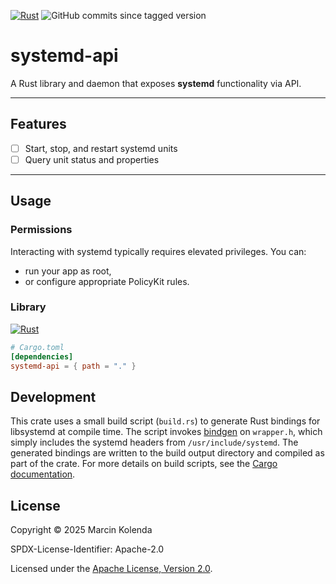 [![Rust](https://github.com/cestrand/systemd-api/actions/workflows/rust.yml/badge.svg?branch=master)](https://github.com/cestrand/systemd-api/actions/workflows/rust.yml)
![GitHub commits since tagged version](https://img.shields.io/github/commits-since/cestrand/systemd-api/0.1.0)

# systemd-api

A Rust library and daemon that exposes **systemd** functionality via API.

---

## Features

- [ ] Start, stop, and restart systemd units
- [ ] Query unit status and properties

---

## Usage

### Permissions

Interacting with systemd typically requires elevated privileges. You can:

- run your app as root,
- or configure appropriate PolicyKit rules.

### Library
[![Rust](https://github.com/cestrand/systemd-api/actions/workflows/rust.yml/badge.svg?branch=master)](https://github.com/cestrand/systemd-api/actions/workflows/rust.yml)

```toml
# Cargo.toml
[dependencies]
systemd-api = { path = "." }
```

## Development

This crate uses a small build script (`build.rs`) to generate Rust
bindings for libsystemd at compile time. The script invokes
[bindgen](https://docs.rs/bindgen) on `wrapper.h`, which simply includes
the systemd headers from `/usr/include/systemd`. The generated bindings
are written to the build output directory and compiled as part of the
crate. For more details on build scripts, see the
[Cargo documentation](https://doc.rust-lang.org/cargo/reference/build-scripts.html).

## License

Copyright © 2025 Marcin Kolenda  

SPDX-License-Identifier: Apache-2.0 

Licensed under the [Apache License, Version 2.0](https://www.apache.org/licenses/LICENSE-2.0).
